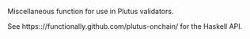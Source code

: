 Miscellaneous function for use in Plutus validators.

See https:://functionally.github.com/plutus-onchain/ for the Haskell API.
